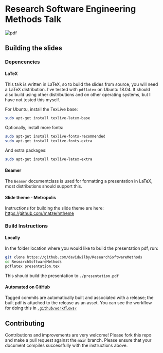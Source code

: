 # Research Software Engineering Methods Talk

![pdf](https://github.com/davidwilby/ResearchSoftwareMethods/actions/workflows/build_presentation_pdf.yml/badge.svg)

## Building the slides
### Depencencies
#### LaTeX
This talk is written in LaTeX, so to build the slides from source, you will need a LaTeX distribution. I've tested with `pdflatex` on Ubuntu 18.04. It should also build using other distributions and on other operating systems, but I have not tested this myself.

For Ubuntu, install the TexLive base:
```sh
sudo apt-get install texlive-latex-base
```

Optionally, install more fonts:
```sh
sudo apt-get install texlive-fonts-recommended
sudo apt-get install texlive-fonts-extra
```

And extra packages:
```sh
sudo apt-get install texlive-latex-extra
```

#### Beamer
The `Beamer` documentclass is used for formatting a presentation in LaTeX, most distributions should support this.

#### Slide theme - Metropolis
Instructions for building the slide theme are here: https://github.com/matze/mtheme

### Build Instructions
#### Locally
In the folder location where you would like to build the presentation pdf, run:
```sh
git clone https://github.com/davidwilby/ResearchSoftwareMethods
cd ResearchSoftwareMethods
pdflatex presentation.tex
```
This should build the presentation to `./presentation.pdf`

#### Automated on GitHub
Tagged commits are automatically built and associated with a release; the built pdf is attached to the release as an asset.
You can see the workflow for doing this in [`.github/workflows/`](/.github/workflows)

## Contributing
Contributions and improvements are very welcome! Please fork this repo and make a pull request against the `main` branch.
Please ensure that your document compiles successfully with the instructions above.
